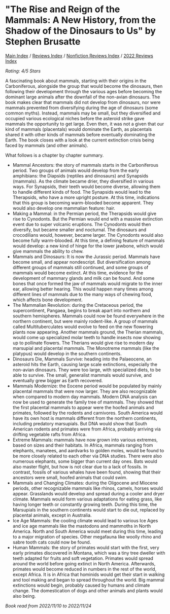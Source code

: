 # "The Rise and Reign of the Mammals: A New History, from the Shadow of the Dinosaurs to Us" by Stephen Brusatte

[Main Index](../../../README.md) / [Reviews Index](../../README.md) / [Nonfiction Reviews Index](../README.md) / [2022 Reviews Index](README.md)

*Rating: 4/5 Stars*

A fascinating book about mammals, starting with their origins in the Carboniferous, alongside the group that would become the dinosaurs, then following their development through the various ages before becoming the dominant large animals after the downfall of the non-avian dinosaurs. The book makes clear that mammals did not develop from dinosaurs, nor were mammals prevented from diversifying during the age of dinosaurs (some common myths). Instead, mammals may be small, but they diversified and occupied various ecological niches before the asteroid strike gave mammals the opportunity to get large. Even then, it was not a given that our kind of mammals (placentals) would dominate the Earth, as placentals shared it with other kinds of mammals before eventually dominating the Earth. The book closes with a look at the current extinction crisis being faced by mammals (and other animals).

What follows is a chapter by chapter summary.

- Mammal Ancestors: the story of mammals starts in the Carboniferous period. Two groups of animals would develop from the early amphibians: the Diapsids (reptiles and dinosaurs) and Synapsids (mammals). As the climate became drier, they diversified in various ways. For Synapsids, their teeth would become diverse, allowing them to handle different kinds of food. The Synapsids would lead to the Therapsids, who have a more upright posture. At this time, indications that this group is becoming warm-blooded become apparent. They would also develop one mammalian feature: hair.
- Making a Mammal: in the Permian period, the Therapsids would give rise to Cynodonts. But the Permian would end with a massive extinction event due to super volcanic eruptions. The Cynodonts would then diversify, but became smaller and nocturnal. The dinosaurs and crocodilians would, however, became larger. The Cynodonts would also become fully warm-blooded. At this time, a defining feature of mammals would develop: a new kind of hinge for the lower jawbone, which would give mammals the ability to chew.
- Mammals and Dinosaurs: It is now the Jurassic period. Mammals have become small, and appear nondescript. But diversification among different groups of mammals still continued, and some groups of mammals would become extinct. At this time, evidence for the development of mammary glands and milk can be found. And some bones that once formed the jaw of mammals would migrate to the inner ear, allowing better hearing. This would happen many times among different lines of mammals due to the many ways of chewing food, which affects bone development.
- The Mammalian Revolution: during the Cretaceous period, the supercontinent, Pangaea, begins to break apart into northern and southern hemispheres. Mammals could now be found everywhere in the northern continent, but were mainly rodent-like. A group of mammals called Multituberculates would evolve to feed on the new flowering plants now appearing. Another mammals ground, the Therian mammals, would come up specialized molar teeth to handle insects now showing up to pollinate flowers. The Therians would give rise to modern day marsupial and placental mammals. The Monotreme mammals (like the platypus) would develop in the southern continents.
- Dinosaurs Die, Mammals Survive: heading into the Palaeocene, an asteroid hits the Earth, causing large scale extinctions, especially the non-avian dinosaurs. They were too large, with specialized diets, to be able to survive. The small, generalist mammals would survive, and eventually grew bigger as Earth recovered.
- Mammals Modernize: the Eocene period would be populated by mainly placental mammals that were now larger. They are also recognizable when compared to modern day mammals. Modern DNA analysis can now be used to generate the family tree of mammals. They showed that the first placental mammals to appear were the hoofed animals and primates, followed by the rodents and carnivores. South America would have its own host is mammals different from the northern continents, including predatory marsupials. But DNA would show that South American rodents and primates were from Africa, probably arriving via drifting vegetable rafts from Africa.
- Extreme Mammals: mammals have now grown into various extremes, based on sizes and their habitats. In Africa, mammals ranging from elephants, manatees, and aardvarks to golden moles, would be found to be more closely related to each other via DNA studies. There were also numerous elephants, some bigger than current day ones. Bats would also master flight, but how is not clear due to a lack of fossils. In contrast, fossils of various whales have been found, showing that their ancestors were small, hoofed animals that could swim.
- Mammals and Changing Climates: during the Oligocene and Miocene periods, other recognizable mammals like rhinos, camels, horses would appear. Grasslands would develop and spread during a cooler and dryer climate. Mammals would form various adaptations for eating grass, like having longer teeth or constantly growing teeth. During this time, the Marsupials in the southern continents would start to die out, replaced by placental animals, except in Australia.
- Ice Age Mammals: the cooling climate would lead to various Ice Ages and ice age mammals like the mastodons and mammoths in North America. North and South America would meet during this time, leading to a major migration of species. Other megafauna like woolly rhino and sabre tooth cats could now be found.
- Human Mammals: the story of primates would start with the first, very early primates discovered in Montana, which was a tiny tree dweller with teeth adapted for fruits and soft vegetation. Primates would spread around the world before going extinct in North America. Afterwards, primates would become reduced in numbers in the rest of the world, except Africa. It is in Africa that hominids would get their start in walking and tool making and began to spread throughout the world. Big mammal extinctions would begin, probably caused by humans and climate change. The domestication of dogs and other animals and plants would also being. 

*Book read from 2022/11/10 to 2022/11/24*
